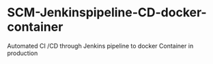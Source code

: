 # SCM-Jenkinspipeline-CD-docker-container
Automated CI /CD through Jenkins pipeline to docker Container in production
